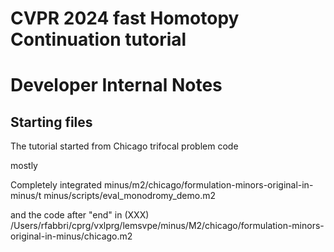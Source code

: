 # CVPR 2024 fast Homotopy Continuation tutorial




# Developer Internal Notes

## Starting files
The tutorial started from Chicago trifocal problem code

mostly 

Completely integrated
minus/m2/chicago/formulation-minors-original-in-minus/t
minus/scripts/eval_monodromy_demo.m2

and the code after "end" in  (XXX)
/Users/rfabbri/cprg/vxlprg/lemsvpe/minus/M2/chicago/formulation-minors-original-in-minus/chicago.m2

